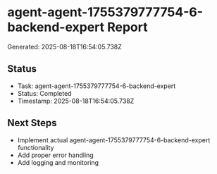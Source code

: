 # agent-agent-1755379777754-6-backend-expert Report

Generated: 2025-08-18T16:54:05.738Z

## Status
- Task: agent-agent-1755379777754-6-backend-expert
- Status: Completed
- Timestamp: 2025-08-18T16:54:05.738Z

## Next Steps
- Implement actual agent-agent-1755379777754-6-backend-expert functionality
- Add proper error handling
- Add logging and monitoring
